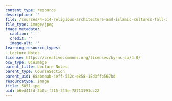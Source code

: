 ```yaml
---
content_type: resource
description: ''
file: /courses/4-614-religious-architecture-and-islamic-cultures-fall-2002/b6ed41fd2b0cf315f45e78713191dc22_5051.jpg
file_type: image/jpeg
image_metadata:
  caption: ''
  credit: ''
  image-alt: ''
learning_resource_types:
- Lecture Notes
license: https://creativecommons.org/licenses/by-nc-sa/4.0/
ocw_type: OCWImage
parent_title: Lecture Notes
parent_type: CourseSection
parent_uid: 68abeaab-4eff-532c-e858-18d3ffb567bd
resourcetype: Image
title: 5051.jpg
uid: b6ed41fd-2b0c-f315-f45e-78713191dc22
---
```

